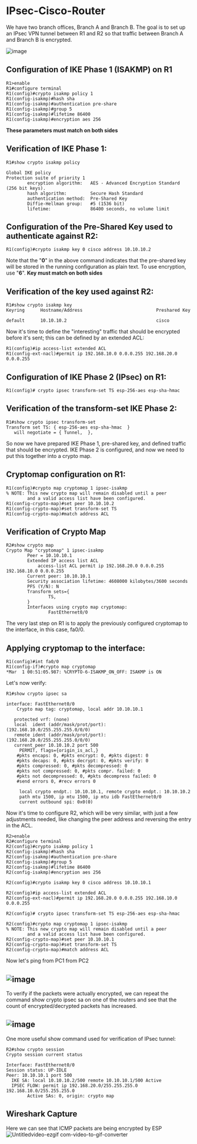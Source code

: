 # IPsec-Cisco-Router
We have two branch offices, Branch A and Branch B. The goal is to set up an IPsec VPN tunnel between R1 and R2 so that traffic between Branch A and Branch B is encrypted.

![image](https://github.com/xtrikerpd/IPsec-Cisco-Router/assets/77069512/be37ad81-8f7d-405b-8c77-c5df4a511f94)

## Configuration of IKE Phase 1 (ISAKMP) on R1
```
R1>enable
R1#configure terminal
R1(config)#crypto isakmp policy 1
R1(config-isakmp)#hash sha
R1(config-isakmp)#authentication pre-share
R1(config-isakmp)#group 5
R1(config-isakmp)#lifetime 86400
R1(config-isakmp)#encryption aes 256
```
**These parameters must match on both sides**
## Verification of IKE Phase 1:
```
R1#show crypto isakmp policy

Global IKE policy
Protection suite of priority 1
        encryption algorithm:   AES - Advanced Encryption Standard (256 bit keys).
        hash algorithm:         Secure Hash Standard
        authentication method:  Pre-Shared Key
        Diffie-Hellman group:   #5 (1536 bit)
        lifetime:               86400 seconds, no volume limit
```
## Configuration of the Pre-Shared Key used to authenticate against R2:
```
R1(config)#crypto isakmp key 0 cisco address 10.10.10.2
```
Note that the "**0**" in the above command indicates that the pre-shared key will be stored in the running configuration as plain text. To use encryption, use "**6**". 
**Key must match on both sides**
## Verification of the key used against R2:
```
R1#show crypto isakmp key
Keyring      Hostname/Address                            Preshared Key

default      10.10.10.2                                  cisco
```
Now it's time to define the "interesting" traffic that should be encrypted before it's sent; this can be defined by an extended ACL:
```
R1(config)#ip access-list extended ACL
R1(config-ext-nacl)#permit ip 192.168.10.0 0.0.0.255 192.168.20.0 0.0.0.255
```
## Configuration of IKE Phase 2 (IPsec) on R1:
```
R1(config)# crypto ipsec transform-set TS esp-256-aes esp-sha-hmac
```
## Verification of the transform-set IKE Phase 2:
```
R1#show crypto ipsec transform-set
Transform set TS: { esp-256-aes esp-sha-hmac  }
   will negotiate = { Tunnel,  },
```
So now we have prepared IKE Phase 1, pre-shared key, and defined traffic that should be encrypted. IKE Phase 2 is configured, and now we need to put this together into a crypto map.
## Cryptomap configuration on R1:
```
R1(config)#crypto map cryptomap 1 ipsec-isakmp
% NOTE: This new crypto map will remain disabled until a peer
        and a valid access list have been configured.
R1(config-crypto-map)#set peer 10.10.10.2
R1(config-crypto-map)#set transform-set TS
R1(config-crypto-map)#match address ACL
```
## Verification of Crypto Map
```
R2#show crypto map
Crypto Map "cryptomap" 1 ipsec-isakmp
        Peer = 10.10.10.1
        Extended IP access list ACL
            access-list ACL permit ip 192.168.20.0 0.0.0.255 192.168.10.0 0.0.0.255
        Current peer: 10.10.10.1
        Security association lifetime: 4608000 kilobytes/3600 seconds
        PFS (Y/N): N
        Transform sets={
                TS,
        }
        Interfaces using crypto map cryptomap:
                FastEthernet0/0
```
The very last step on R1 is to apply the previously configured cryptomap to the interface, in this case, fa0/0.
## Applying cryptomap to the interface:
```
R1(config)#int fa0/0
R1(config-if)#crypto map cryptomap
*Mar  1 00:51:05.987: %CRYPTO-6-ISAKMP_ON_OFF: ISAKMP is ON
```
Let's now verify:
```
R1#show crypto ipsec sa

interface: FastEthernet0/0
    Crypto map tag: cryptomap, local addr 10.10.10.1

   protected vrf: (none)
   local  ident (addr/mask/prot/port): (192.168.10.0/255.255.255.0/0/0)
   remote ident (addr/mask/prot/port): (192.168.20.0/255.255.255.0/0/0)
   current_peer 10.10.10.2 port 500
     PERMIT, flags={origin_is_acl,}
    #pkts encaps: 0, #pkts encrypt: 0, #pkts digest: 0
    #pkts decaps: 0, #pkts decrypt: 0, #pkts verify: 0
    #pkts compressed: 0, #pkts decompressed: 0
    #pkts not compressed: 0, #pkts compr. failed: 0
    #pkts not decompressed: 0, #pkts decompress failed: 0
    #send errors 0, #recv errors 0

     local crypto endpt.: 10.10.10.1, remote crypto endpt.: 10.10.10.2
     path mtu 1500, ip mtu 1500, ip mtu idb FastEthernet0/0
     current outbound spi: 0x0(0)
```
Now it's time to configure R2, which will be very similar, with just a few adjustments needed, like changing the peer address and reversing the entry in the ACL.
```
R2>enable
R2#configure terminal
R2(config)#crypto isakmp policy 1
R2(config-isakmp)#hash sha
R2(config-isakmp)#authentication pre-share
R2(config-isakmp)#group 5
R2(config-isakmp)#lifetime 86400
R2(config-isakmp)#encryption aes 256

R2(config)#crypto isakmp key 0 cisco address 10.10.10.1

R2(config)#ip access-list extended ACL
R2(config-ext-nacl)#permit ip 192.168.20.0 0.0.0.255 192.168.10.0 0.0.0.255

R2(config)# crypto ipsec transform-set TS esp-256-aes esp-sha-hmac

R2(config)#crypto map cryptomap 1 ipsec-isakmp
% NOTE: This new crypto map will remain disabled until a peer
        and a valid access list have been configured.
R2(config-crypto-map)#set peer 10.10.10.1
R2(config-crypto-map)#set transform-set TS
R2(config-crypto-map)#match address ACL
```
Now let's ping from PC1 from PC2
## ![image](https://github.com/xtrikerpd/IPsec-Cisco-Router/assets/77069512/e154f023-56a2-477d-a33d-e431710b2847)

To verify if the packets were actually encrypted, we can repeat the command show crypto ipsec sa on one of the routers and see that the count of encrypted/decrypted packets has increased.
## ![image](https://github.com/xtrikerpd/IPsec-Cisco-Router/assets/77069512/5d77b9e6-50bc-4a66-8556-cecbad483489)

One more useful show command used for verification of IPsec tunnel:
```
R2#show crypto session
Crypto session current status

Interface: FastEthernet0/0
Session status: UP-IDLE
Peer: 10.10.10.1 port 500
  IKE SA: local 10.10.10.2/500 remote 10.10.10.1/500 Active
  IPSEC FLOW: permit ip 192.168.20.0/255.255.255.0 192.168.10.0/255.255.255.0
        Active SAs: 0, origin: crypto map
```
## Wireshark Capture
Here we can see that ICMP packets are being encrypted by ESP
![Untitledvideo-ezgif com-video-to-gif-converter](https://github.com/xtrikerpd/IPsec-Cisco-Router/assets/77069512/35cdada9-379e-4bdb-85ce-e1d25140185d)

